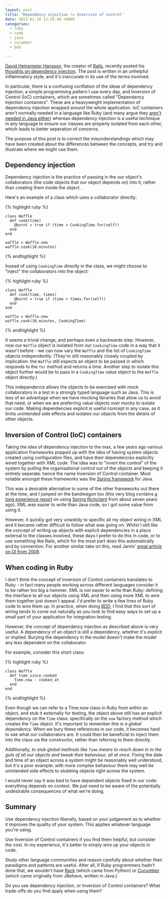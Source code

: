 ```yaml
---
layout: post
title: "Dependency injection != Inversion of Control"
date: 2013-01-10 13:25:44 +0000
categories:
  - ruby
  - code
  - java
  - cucumber
  - bdd

---
```


[David Heinemeier Hansson](http://david.heinemeierhansson.com), the creator of [Rails](http://rubyonrails.org), recently posted his [thoughts on dependency injection](http://david.heinemeierhansson.com/2012/dependency-injection-is-not-a-virtue.html). The post is written in an unhelpful inflammatory style, and it's inaccurate in its use of the terms involved.

In particular, there is a confusing conflation of the ideas of dependency injection, a simple programming pattern I use every day, and Inversion of Control (IoC) containers, which are sometimes called "Dependency Injection containers". These are a heavyweight implementation of dependency injection wrapped around the whole application. IoC containers aren't normally needed in a language like Ruby (and many argue they [aren't needed in Java either](http://www.natpryce.com/articles/000783.html)) whereas dependency injection is a useful technique in any language to ensure our classes are properly isolated from each other, which leads to better seperation of concerns.

The purpose of this post is to correct the misunderstandings which may have been created about the differences between the concepts, and try and illustrate where we might use them.

## Dependency injection

Dependency injection is the practice of passing in the our object's collaborators (the code objects that our object depends on) into it, rather than creating them inside the object.

Here's an example of a class which uses a collaborator directly:

{% highlight ruby %}

    class Waffle
      def cook(time)
        @burnt = true if (time > CookingTime.for(self))
      end
    end

    waffle = Waffle.new
    waffle.cook(10.minutes)

{% endhighlight %}

Insead of using `CookingTime` directly in the class, we might choose to "inject" the collaborators into the object:

{% highlight ruby %}

    class Waffle
      def cook(time, times)
        @burnt = true if (time > times.for(self))
      end
    end

    waffle = Waffle.new
    waffle.cook(10.minutes, CookingTime)

{% endhighlight %}

It seems a trivial change, and perhaps even a backwards step. However, now our `Waffle` object is isolated from our `CookingTime` code in a way that it wasn't before - we can now vary the `Waffle` and the list of `CookingTime` objects independently. (They're still reasonably closely coupled by implication: the `Waffle` still expects an object to be passed in which responds to the `for` method and returns a time. Another step to isolate this object further would be to pass in a `CookingTime` value object to the `Waffle` object directly.)

This independence allows the objects to be exercised with mock collaborators in a test in a strongly typed language such as Java. This is less of an advantage when we have mocking libraries that allow us to avoid that need, or when we are preferring value objects over mocks to isolate our code. Making dependencies explicit is useful concept in any case, as it limits unintended side effects and isolates our objects from the details of other objects.

## Inversion of Control (IoC) containers

Taking the idea of dependency injection to the max, a few years ago various application frameworks popped up with the idea of having system objects created using configuration files, and have their dependencies explicitly wired together with XML code. The idea was to "invert the control" of the system by pulling the organisational control out of the objects and keeping it entirely seperate: hence the name Inversion of Control container. Most notable amongst these frameworks was the [Spring framework](http://www.springsource.org/spring-framework) for Java.

This was a desirable alternative to some of the other frameworks out there at the time, and I jumped on the bandwagon too (this very blog contains [a long experience report](/2006/01/spring-rc-introduction) on using [Spring Richclient](http://www.springsource.org/spring-rcp) from about seven years ago). XML was easier to write than Java code, so I got some value from using it.

However, it quickly got very unwieldy to specific all my object wiring in XML and it became rather difficult to follow what was going on. Whilst I still like the concept of writing up objects with explicit dependencies in a place external to the classes involved, these days I prefer to do this in code, or to use something like Rails, which for the most part does this automatically and by convention. For another similar take on this, read Jamis' [great article on DI from 2008](http://weblog.jamisbuck.org/2008/11/9/legos-play-doh-and-programming).

## When coding in Ruby

I don't think the concept of Inversion of Control containers translates to Ruby - in fact many people working across different languages consider it to be rather too big a hammer. XML is not easier to write than Ruby: defining the interface to all our objects using XML and then using more XML to wire them together just doesn't appeal. I'd prefer to write a few lines of Ruby code to wire them up. In practice, when doing [BDD](/tag/bdd), I find that this sort of wiring tends to come out naturally as you look to find easy ways to set up a small part of your application for integration testing.

However, the concept of dependency injection as described above is very useful. A dependency of an object is still a dependency, whether it's explicit or implied. Burying the dependency in the model doesn't make the model any less dependent on the collaborator.

For example, consider this short class:

{% highlight ruby %}

    class Waffle
      def time_since_cooked
        Time.now - cooked_at
      end
    end

{% endhighlight %}

Even though we can refer to a Time.now class in Ruby from within an object, and stub it externally for testing, the object above still has an explicit dependency on the `Time` class: specifically on the `now` factory method which creates the `Time` object. It's important to remember *this is a global dependency.* When we bury these references in our code, it becomes hard to see what our collaborators are. It could then be beneficial to inject them into the class via the constructor, rather than referring to them directly.

Additionally, *to stub global methods like `Time` means to reach down in to the guts of all our objects and tweak their behaviour, all at once.* Fixing the date and time of an object across a system might be reasonably well understood, but it's a poor example: with more complex behaviour there may well be unintended side effects to stubbing objects right across the system.

I would never say it was *bad* to have dependent objects fixed in our code: everything depends on context. We just need to be aware of the potentially undesirable consequences of what we're doing.

## Summary

Use dependency injection liberally, based on your judgement as to whether it improves the quality of your system. This applies whatever language you're using.

Use Inversion of Control containers if you find them helpful, but consider the cost. In my experience, it's better to simply wire up your objects in code.

Study other language communities and reason carefully about whether their paradigms and patterns are useful. After all, if Ruby programmers hadn't done that, we wouldn't have [Rack](http://rack.github.com/) (which came from Python) or [Cucumber](/tag/cucumber) (which came originally from JBehave, written in Java.)

Do you use dependency injection, or Inversion of Control containers? What trade-offs do you find apply when using them?
